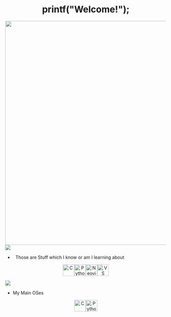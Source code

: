 <h1 align="center">printf("Welcome!");</h1>

<div id="header" align="center">
  <img src="https://64.media.tumblr.com/cca4f06484b447c0687f0325af5b38c9/428a8db1dc8ae92f-87/s1280x1920/7c751558b1d93e15c2d885cff2162ddb95059b8d.gif" width = "700"/>
</div>

<img src="https://user-images.githubusercontent.com/73097560/115834477-dbab4500-a447-11eb-908a-139a6edaec5c.gif">             

*     Those are Stuff which I know or am I learning about 
<p align="center">
<a href="https://docs.microsoft.com/en-us/cpp/?view=msvc-170" target="_blank" rel="noreferrer"><img src="https://pngimg.com/uploads/letter_c/letter_c_PNG22.png" width="36" height="36" alt="C" /></a><a href="https://www.python.org/" target="_blank" rel="noreferrer"><img src="https://raw.githubusercontent.com/danielcranney/readme-generator/main/public/icons/skills/python-colored.svg" width="36" height="36" alt="Python" /></a><a href="https://neovim.io/" target="_blank" rel="noreferrer"><img src="https://raw.githubusercontent.com/danielcranney/readme-generator/main/public/icons/skills/neovim.svg" width="36" height="36" alt="Neovim" /></a><a href="https://code.visualstudio.com/" target="_blank" rel="noreferrer"><img src="https://raw.githubusercontent.com/danielcranney/readme-generator/main/public/icons/skills/visualstudiocode.svg" width="36" height="36" alt="VS Code" /></a>
                    </p>
<img src="https://user-images.githubusercontent.com/73097560/115834477-dbab4500-a447-11eb-908a-139a6edaec5c.gif">

* My Main OSes
<p align="center">
<a href="https://archlinux.org/" target="_blank" rel="noreferrer"><img src="https://wiki.installgentoo.com/images/f/f9/Arch-linux-logo.png" width="36" height="36" alt="C" /></a><a href="https://www.microsoft.com/en-gb/windows/get-windows-11?r=1" target="_blank" rel="noreferrer"><img src="https://www.servis-repas.cz/user/categories/orig/windows-11-icon.png" width="36" height="36" alt="Python" /></a></p>
                    
